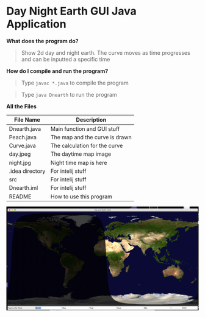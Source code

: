 # Day Night Earth GUI Java Application



**What does the program do?**
> Show 2d day and night earth. The curve moves as time progresses and can be inputted a specific time

**How do I compile and run the program?**

> Type `javac *.java` to compile the program

> Type `java Dnearth` to run the program


**All the Files**

File Name | Description
----------|------------
Dnearth.java |			Main function and GUI stuff
Peach.java		|	The map and the curve is drawn
Curve.java		|	The calculation for the curve 
day.jpeg			|The daytime map image
night.jpg			|Night time map is here
.idea directory|		For intelij stuff
src				|For intelij stuff
Dnearth.iml|			For intelij stuff
README			|How to use this program

![main](https://github.com/rafihaque7/Dnearth/blob/master/Dnearth%20demo.png)
